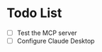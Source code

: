 # Todo List

- [ ] Test the MCP server <!-- id:test-123 -->
- [ ] Configure Claude Desktop <!-- id:test-456 -->

<!-- Generated by MCP Todo Server -->